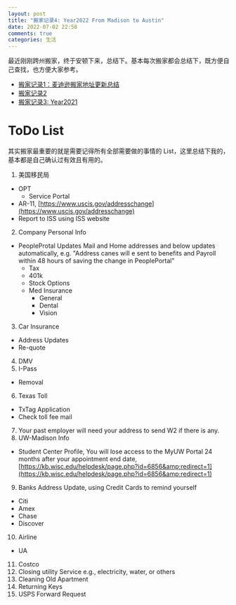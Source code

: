 ```yaml
---
layout: post
title: "搬家记录4: Year2022 From Madison to Austin"
date: 2022-07-02 22:58
comments: true
categories: 生活
---
```


最近刚刚跨州搬家，终于安顿下来，总结下。基本每次搬家都会总结下，既方便自己查找，也方便大家参考。

* [搬家记录1：麦迪逊搬家地址更新总结](https://iphyer.github.io/blog/2018/08/07/address/)
* [搬家记录2](https://iphyer.github.io/blog/2020/08/05/NewHome/)
* [搬家记录3: Year2021](https://iphyer.github.io/blog/2021/07/25/Moving21/)

<!--more-->

# ToDo List

其实搬家最重要的就是需要记得所有全部需要做的事情的 List，这里总结下我的，基本都是自己确认过有效且有用的。

1. 美国移民局
  - OPT
    - Service Portal
  - AR-11, [https://www.uscis.gov/addresschange](https://www.uscis.gov/addresschange)
  - Report to ISS using ISS website 
2. Company Personal Info
  - PeopleProtal Updates Mail and Home addresses and below updates automatically, e.g. &quot;Address canes will e sent to benefits and Payroll within 48 hours of saving the change in PeoplePortal&quot;
    - Tax
    - 401k
    - Stock Options
    - Med Insurance
      - General
      - Dental
      - Vision
3. Car Insurance
  - Address Updates
  - Re-quote
4. DMV
5. I-Pass
  - Removal
6. Texas Toll
  - TxTag Application
  - Check toll fee mail
7. Your past employer will need your address to send W2 if there is any.
8. UW-Madison Info
  - Student Center Profile, You will lose access to the MyUW Portal 24 months after your appointment end date, [https://kb.wisc.edu/helpdesk/page.php?id=6856&amp;redirect=1](https://kb.wisc.edu/helpdesk/page.php?id=6856&amp;redirect=1)
9. Banks Address Update, using Credit Cards to remind yourself
  - Citi
  - Amex
  - Chase
  - Discover
10. Airline
  - UA
11. Costco
12. Closing utility Service e.g., electricity, water, or others
13. Cleaning Old Apartment
14. Returning Keys
15. USPS Forward Request 
